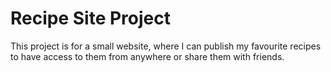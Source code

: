 # Recipe Site Project

This project is for a small website, where I can publish my favourite recipes to have access to them from anywhere or share them with friends.



